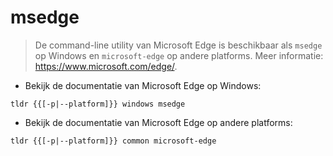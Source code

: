 # msedge

> De command-line utility van Microsoft Edge is beschikbaar als `msedge` op Windows en `microsoft-edge` op andere platforms.
> Meer informatie: <https://www.microsoft.com/edge/>.

- Bekijk de documentatie van Microsoft Edge op Windows:

`tldr {{[-p|--platform]}} windows msedge`

- Bekijk de documentatie van Microsoft Edge op andere platforms:

`tldr {{[-p|--platform]}} common microsoft-edge`
